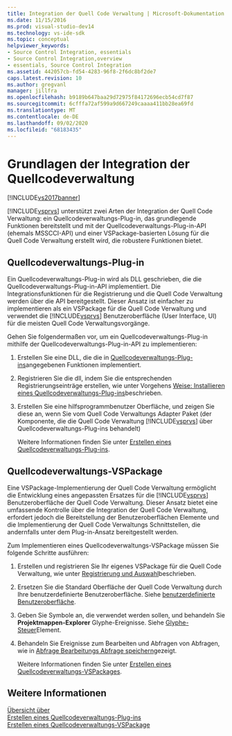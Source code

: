 ```yaml
---
title: Integration der Quell Code Verwaltung | Microsoft-Dokumentation
ms.date: 11/15/2016
ms.prod: visual-studio-dev14
ms.technology: vs-ide-sdk
ms.topic: conceptual
helpviewer_keywords:
- Source Control Integration, essentials
- Source Control Integration,overview
- essentials, Source Control Integration
ms.assetid: 442057cb-fd54-4283-96f8-2f6dc8bf2de7
caps.latest.revision: 10
ms.author: gregvanl
manager: jillfra
ms.openlocfilehash: b9189b647baa29d72975f84172696ecb54cd7f87
ms.sourcegitcommit: 6cfffa72af599a9d667249caaaa411bb28ea69fd
ms.translationtype: MT
ms.contentlocale: de-DE
ms.lasthandoff: 09/02/2020
ms.locfileid: "68183435"
---
```

# <a name="source-control-integration-essentials"></a>Grundlagen der Integration der Quellcodeverwaltung
[!INCLUDE[vs2017banner](../../includes/vs2017banner.md)]

[!INCLUDE[vsprvs](../../includes/vsprvs-md.md)] unterstützt zwei Arten der Integration der Quell Code Verwaltung: ein Quellcodeverwaltungs-Plug-in, das grundlegende Funktionen bereitstellt und mit der Quellcodeverwaltungs-Plug-in-API (ehemals MSSCCI-API) und einer VSPackage-basierten Lösung für die Quell Code Verwaltung erstellt wird, die robustere Funktionen bietet.  
  
## <a name="source-control-plug-in"></a>Quellcodeverwaltungs-Plug-in  
 Ein Quellcodeverwaltungs-Plug-in wird als DLL geschrieben, die die Quellcodeverwaltungs-Plug-in-API implementiert. Die Integrationsfunktionen für die Registrierung und die Quell Code Verwaltung werden über die API bereitgestellt. Dieser Ansatz ist einfacher zu implementieren als ein VSPackage für die Quell Code Verwaltung und verwendet die [!INCLUDE[vsprvs](../../includes/vsprvs-md.md)] Benutzeroberfläche (User Interface, UI) für die meisten Quell Code Verwaltungsvorgänge.  
  
 Gehen Sie folgendermaßen vor, um ein Quellcodeverwaltungs-Plug-in mithilfe der Quellcodeverwaltungs-Plug-in-API zu implementieren:  
  
1. Erstellen Sie eine DLL, die die in [Quellcodeverwaltungs-Plug-ins](../../extensibility/source-control-plug-ins.md)angegebenen Funktionen implementiert.  
  
2. Registrieren Sie die dll, indem Sie die entsprechenden Registrierungseinträge erstellen, wie unter Vorgehens [Weise: Installieren eines Quellcodeverwaltungs-Plug-ins](../../extensibility/internals/how-to-install-a-source-control-plug-in.md)beschrieben.  
  
3. Erstellen Sie eine hilfsprogrammbenutzer Oberfläche, und zeigen Sie diese an, wenn Sie vom Quell Code Verwaltungs Adapter Paket (der Komponente, die die Quell Code Verwaltung [!INCLUDE[vsprvs](../../includes/vsprvs-md.md)] über Quellcodeverwaltungs-Plug-ins behandelt)  
  
   Weitere Informationen finden Sie unter [Erstellen eines Quellcodeverwaltungs-Plug-ins](../../extensibility/internals/creating-a-source-control-plug-in.md).  
  
## <a name="source-control-vspackage"></a>Quellcodeverwaltungs-VSPackage  
 Eine VSPackage-Implementierung der Quell Code Verwaltung ermöglicht die Entwicklung eines angepassten Ersatzes für die [!INCLUDE[vsprvs](../../includes/vsprvs-md.md)] Benutzeroberfläche der Quell Code Verwaltung. Dieser Ansatz bietet eine umfassende Kontrolle über die Integration der Quell Code Verwaltung, erfordert jedoch die Bereitstellung der Benutzeroberflächen Elemente und die Implementierung der Quell Code Verwaltungs Schnittstellen, die andernfalls unter dem Plug-in-Ansatz bereitgestellt werden.  
  
 Zum Implementieren eines Quellcodeverwaltungs-VSPackage müssen Sie folgende Schritte ausführen:  
  
1. Erstellen und registrieren Sie Ihr eigenes VSPackage für die Quell Code Verwaltung, wie unter [Registrierung und Auswahl](../../extensibility/internals/registration-and-selection-source-control-vspackage.md)beschrieben.  
  
2. Ersetzen Sie die Standard Oberfläche der Quell Code Verwaltung durch Ihre benutzerdefinierte Benutzeroberfläche. Siehe [benutzerdefinierte Benutzeroberfläche](../../extensibility/internals/custom-user-interface-source-control-vspackage.md).  
  
3. Geben Sie Symbole an, die verwendet werden sollen, und behandeln Sie **Projektmappen-Explorer** Glyphe-Ereignisse. Siehe [Glyphe-Steuer](../../extensibility/internals/glyph-control-source-control-vspackage.md)Element.  
  
4. Behandeln Sie Ereignisse zum Bearbeiten und Abfragen von Abfragen, wie in [Abfrage Bearbeitungs Abfrage speichern](../../extensibility/internals/query-edit-query-save-source-control-vspackage.md)gezeigt.  
  
   Weitere Informationen finden Sie unter [Erstellen eines Quellcodeverwaltungs-VSPackages](../../extensibility/internals/creating-a-source-control-vspackage.md).  
  
## <a name="see-also"></a>Weitere Informationen  
 [Übersicht über](../../extensibility/internals/source-control-integration-overview.md)   
 [Erstellen eines Quellcodeverwaltungs-Plug-ins](../../extensibility/internals/creating-a-source-control-plug-in.md)   
 [Erstellen eines Quellcodeverwaltungs-VSPackage](../../extensibility/internals/creating-a-source-control-vspackage.md)
